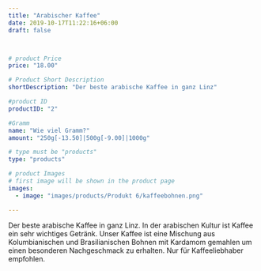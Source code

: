 ```yaml
---
title: "Arabischer Kaffee"
date: 2019-10-17T11:22:16+06:00
draft: false



# product Price
price: "18.00"

# Product Short Description
shortDescription: "Der beste arabische Kaffee in ganz Linz"

#product ID
productID: "2"

#Gramm
name: "Wie viel Gramm?"
amount: "250g[-13.50]|500g[-9.00]|1000g"

# type must be "products"
type: "products"

# product Images
# first image will be shown in the product page
images:
  - image: "images/products/Produkt 6/kaffeebohnen.png"

---
```

Der beste arabische Kaffee in ganz Linz. In der arabischen Kultur ist Kaffee ein sehr wichtiges Getränk. Unser Kaffee ist eine Mischung aus Kolumbianischen und Brasilianischen Bohnen mit Kardamom gemahlen um einen besonderen Nachgeschmack zu erhalten. Nur für Kaffeeliebhaber empfohlen. 